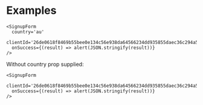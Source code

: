 # Examples

```
<SignupForm
  country='au'
  clientId='26de0618f8469b55bee0e134c56e938da64566234dd935855daec36c294a5a65'
  onSuccess={(result) => alert(JSON.stringify(result))}
/>
```

Without country prop supplied:

```
<SignupForm
  clientId='26de0618f8469b55bee0e134c56e938da64566234dd935855daec36c294a5a65'
  onSuccess={(result) => alert(JSON.stringify(result))}
/>
```
